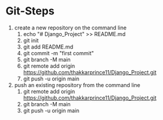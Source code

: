 # Git-Steps


1. create a new repository on the command line
    1. echo "# Django_Project" >> README.md
    2. git init
    3. git add README.md
    4. git commit -m "first commit"
    5. git branch -M main
    6. git remote add origin https://github.com/thakkarprince11/Django_Project.git
    7. git push -u origin main
2.  push an existing repository from the command line
    1. git remote add origin https://github.com/thakkarprince11/Django_Project.git
    2. git branch -M main
    3. git push -u origin main


